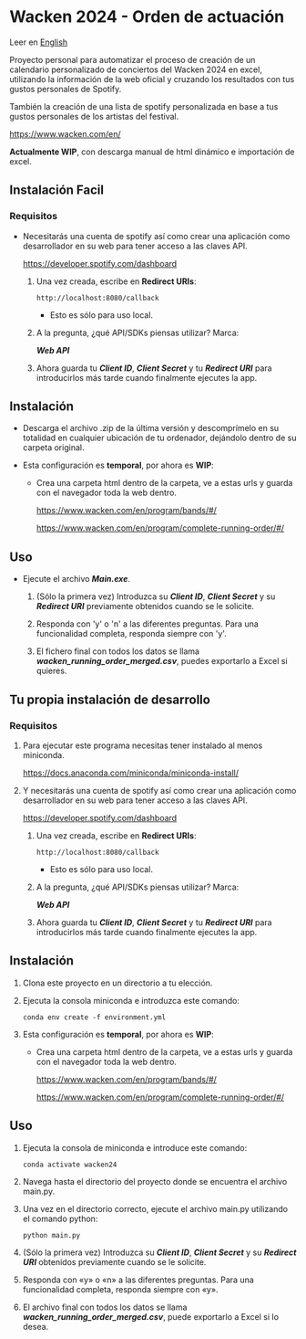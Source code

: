# Wacken 2024 - Orden de actuación

Leer en [English](./README.md)

Proyecto personal para automatizar el proceso de creación de un calendario personalizado de conciertos del Wacken 2024 en excel, utilizando la información de la web oficial y cruzando los resultados con tus gustos personales de Spotify. 

También la creación de una lista de spotify personalizada en base a tus gustos personales de los artistas del festival.

https://www.wacken.com/en/

**Actualmente WIP**, con descarga manual de html dinámico e importación de excel.

## Instalación Facil

### Requisitos

- Necesitarás una cuenta de spotify así como crear una aplicación como desarrollador en su web para tener acceso a las claves API.

    https://developer.spotify.com/dashboard

    1. Una vez creada, escribe en **Redirect URIs**:

        `http://localhost:8080/callback`

        - Esto es sólo para uso local.

    2. A la pregunta, ¿qué API/SDKs piensas utilizar? Marca:

        ***Web API***

    3. Ahora guarda tu ***Client ID***, ***Client Secret*** y tu ***Redirect URI*** para introducirlos más tarde cuando finalmente ejecutes la app.

## Instalación

- Descarga el archivo .zip de la última versión y descomprímelo en su totalidad en cualquier ubicación de tu ordenador, dejándolo dentro de su carpeta original.

- Esta configuración es **temporal**, por ahora es **WIP**:

    - Crea una carpeta html dentro de la carpeta, ve a estas urls y guarda con el navegador toda la web dentro.

        https://www.wacken.com/en/program/bands/#/

        https://www.wacken.com/en/program/complete-running-order/#/

## Uso
   
- Ejecute el archivo ***Main.exe***.
  
   1. (Sólo la primera vez) Introduzca su ***Client ID***, ***Client Secret*** y su ***Redirect URI*** previamente obtenidos cuando se le solicite.

   2. Responda con 'y' o 'n' a las diferentes preguntas. Para una funcionalidad completa, responda siempre con 'y'.

   3. El fichero final con todos los datos se llama ***wacken_running_order_merged.csv***, puedes exportarlo a Excel si quieres.

## Tu propia instalación de desarrollo

### Requisitos

1. Para ejecutar este programa necesitas tener instalado al menos miniconda.

    https://docs.anaconda.com/miniconda/miniconda-install/

2. Y necesitarás una cuenta de spotify así como crear una aplicación como desarrollador en su web para tener acceso a las claves API.

    https://developer.spotify.com/dashboard

    1. Una vez creada, escribe en **Redirect URIs**:

        `http://localhost:8080/callback`

        - Esto es sólo para uso local.

    2. A la pregunta, ¿qué API/SDKs piensas utilizar? Marca:

        ***Web API***

    3. Ahora guarda tu ***Client ID***, ***Client Secret*** y tu ***Redirect URI*** para introducirlos más tarde cuando finalmente ejecutes la app.

## Instalación

1. Clona este proyecto en un directorio a tu elección.

2. Ejecuta la consola miniconda e introduzca este comando:

    `conda env create -f environment.yml`

3. Esta configuración es **temporal**, por ahora es **WIP**:

    - Crea una carpeta html dentro de la carpeta, ve a estas urls y guarda con el navegador toda la web dentro.

        https://www.wacken.com/en/program/bands/#/

        https://www.wacken.com/en/program/complete-running-order/#/

## Uso

1. Ejecuta la consola de miniconda e introduce este comando:

    `conda activate wacken24`

2. Navega hasta el directorio del proyecto donde se encuentra el archivo main.py.

3. Una vez en el directorio correcto, ejecute el archivo main.py utilizando el comando python:
   
    `python main.py`

4. (Sólo la primera vez) Introduzca su ***Client ID***, ***Client Secret*** y su ***Redirect URI*** obtenidos previamente cuando se le solicite.

5. Responda con «y» o «n» a las diferentes preguntas. Para una funcionalidad completa, responda siempre con «y».

6. El archivo final con todos los datos se llama ***wacken_running_order_merged.csv***, puede exportarlo a Excel si lo desea.